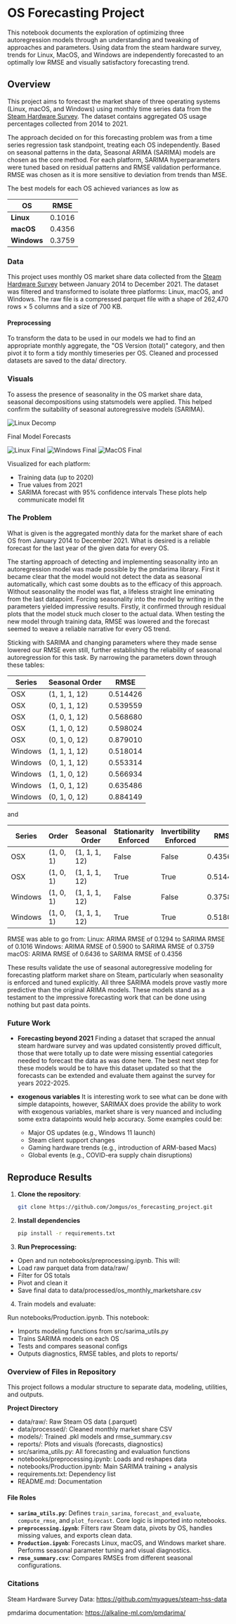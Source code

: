 # OS Forecasting Project
This notebook documents the exploration of optimizing three autoregression models through an understanding and tweaking of approaches and parameters. Using data from the steam hardware survey, trends for Linux, MacOS, and Windows are independently forecasted to an optimally low RMSE and visually satisfactory forecasting trend.


## Overview
This project aims to forecast the market share of three operating systems (Linux, macOS, and Windows) using monthly time series data from the [Steam Hardware Survey](https://github.com/myagues/steam-hss-data/releases). The dataset contains aggregated OS usage percentages collected from 2014 to 2021.

The approach decided on for this forecasting problem was from a time series regression task standpoint, treating each OS independently. Based on seasonal patterns in the data, Seasonal ARIMA (SARIMA) models are chosen as the core method. For each platform, SARIMA hyperparameters were tuned based on residual patterns and RMSE validation performance. RMSE was chosen as it is more sensitive to deviation from trends than MSE.

The best models for each OS achieved variances as low as

| OS          | RMSE   |
| ----------- | ------ |
| **Linux**   | 0.1016 |
| **macOS**   | 0.4356 |
| **Windows** | 0.3759 |

### Data
This project uses monthly OS market share data collected from the [Steam Hardware Survey](https://github.com/myagues/steam-hss-data/releases) between January 2014 to December 2021. The dataset was filtered and transformed to isolate three platforms: Linux, macOS, and Windows. The raw file is a compressed parquet file with a shape of 262,470 rows × 5 columns and a size of 700 KB.

#### Preprocessing
To transform the data to be used in our models we had to find an appropriate monthly aggregate, the "OS Version (total)" category, and then pivot it to form a tidy monthly timeseries per OS. Cleaned and processed datasets are saved to the data/ directory.

### Visuals
To assess the presence of seasonality in the OS market share data, seasonal decompositions using statsmodels were applied. This helped confirm the suitability of seasonal autoregressive models (SARIMA).

![Linux Decomp](reports/linux_decomposition.png)

Final Model Forecasts

![Linux Final](reports/Linux_final.png)
![Windows Final](reports/Windows_final.png)
![MacOS Final](reports/osx_final.png)

Visualized for each platform:
- Training data (up to 2020)
- True values from 2021
- SARIMA forecast with 95% confidence intervals
These plots help communicate model fit

### The Problem
What is given is the aggregated monthly data for the market share of each OS from January 2014 to December 2021. What is desired is a reliable forecast for the last year of the given data for every OS. 

The starting approach of detecting and implementing seasonality into an autoregression model was made possible by the pmdarima library. First it became clear that the model would not detect the data as seasonal automatically, which cast some doubts as to the efficacy of this approach. Without seasonality the model was flat, a lifeless straight line eminating from the last datapoint. Forcing seasonality into the model by writing in the parameters yielded impressive results. Firstly, it confirmed through residual plots that the model stuck much closer to the actual data. When testing the new model through training data, RMSE was lowered and the forecast seemed to weave a reliable narrative for every OS trend. 

Sticking with SARIMA and changing parameters where they made sense lowered our RMSE even still, further establishing the reliability of seasonal autoregression for this task. By narrowing the parameters down through these tables:

| Series  | Seasonal Order | RMSE     |
| ------- | -------------- | -------- |
| OSX     | (1, 1, 1, 12)  | 0.514426 |
| OSX     | (0, 1, 1, 12)  | 0.539559 |
| OSX     | (1, 0, 1, 12)  | 0.568680 |
| OSX     | (1, 1, 0, 12)  | 0.598024 |
| OSX     | (0, 1, 0, 12)  | 0.879010 |
| Windows | (1, 1, 1, 12)  | 0.518014 |
| Windows | (0, 1, 1, 12)  | 0.553314 |
| Windows | (1, 1, 0, 12)  | 0.566934 |
| Windows | (1, 0, 1, 12)  | 0.635486 |
| Windows | (0, 1, 0, 12)  | 0.884149 |

and

| Series  | Order     | Seasonal Order | Stationarity Enforced | Invertibility Enforced | RMSE     |
| ------- | --------- | -------------- | --------------------- | ---------------------- | -------- |
| OSX     | (1, 0, 1) | (1, 1, 1, 12)  | False                 | False                  | 0.435617 |
| OSX     | (1, 0, 1) | (1, 1, 1, 12)  | True                  | True                   | 0.514426 |
| Windows | (1, 0, 1) | (1, 1, 1, 12)  | False                 | False                  | 0.375858 |
| Windows | (1, 0, 1) | (1, 1, 1, 12)  | True                  | True                   | 0.518014 |

RMSE was able to go from:
Linux: ARIMA RMSE of 0.1294 to SARIMA RMSE of 0.1016
Windows: ARIMA RMSE of 0.5900 to SARIMA RMSE of 0.3759
macOS: ARIMA RMSE of 0.6436 to SARIMA RMSE of 0.4356

These results validate the use of seasonal autoregressive modeling for forecasting platform market share on Steam, particularly when seasonality is enforced and tuned explicitly. All three SARIMA models prove vastly more predictive than the original ARIMA models. These models stand as a testament to the impressive forecasting work that can be done using nothing but past data points. 

### Future Work

- **Forecasting beyond 2021**
Finding a dataset that scraped the annual steam hardware survey and was updated consistently proved difficult, those that were totally up to date were missing essential categories needed to forecast the data as was done here. The best next step for these models would be to have this dataset updated so that the forecasts can be extended and evaluate them against the survey for years 2022-2025.

- **exogenous variables**
It is interesting work to see what can be done with simple datapoints, however, SARIMAX does provide the ability to work with exogenous variables, market share is very nuanced and including some extra datapoints would help accuracy. Some examples could be:
  - Major OS updates (e.g., Windows 11 launch)
  - Steam client support changes
  - Gaming hardware trends (e.g., introduction of ARM-based Macs)
  - Global events (e.g., COVID-era supply chain disruptions)

## Reproduce Results

1. **Clone the repository**:
   ```bash
   git clone https://github.com/Jomgus/os_forecasting_project.git
   ```
2. **Install dependencies**
    ```bash
    pip install -r requirements.txt
    ```
3. **Run Preprocessing:**

  - Open and run notebooks/preprocessing.ipynb. This will:
  - Load raw parquet data from data/raw/
  - Filter for OS totals
  - Pivot and clean it
  - Save final data to data/processed/os_monthly_marketshare.csv
4. Train models and evaluate:

  Run notebooks/Production.ipynb. This notebook:
- Imports modeling functions from src/sarima_utils.py
- Trains SARIMA models on each OS
- Tests and compares seasonal configs
- Outputs diagnostics, RMSE tables, and plots to reports/

### Overview of Files in Repository

This project follows a modular structure to separate data, modeling, utilities, and outputs.

**Project Directory**
- data/raw/: Raw Steam OS data (.parquet)
- data/processed/: Cleaned monthly market share CSV
- models/: Trained .pkl models and rmse_summary.csv
- reports/: Plots and visuals (forecasts, diagnostics)
- src/sarima_utils.py: All forecasting and evaluation functions
- notebooks/preprocessing.ipynb: Loads and reshapes data
- notebooks/Production.ipynb: Main SARIMA training + analysis
- requirements.txt: Dependency list
- README.md: Documentation

#### File Roles

- **`sarima_utils.py`**: Defines `train_sarima`, `forecast_and_evaluate`, `compute_rmse`, and `plot_forecast`. Core logic is imported into notebooks.
- **`preprocessing.ipynb`**: Filters raw Steam data, pivots by OS, handles missing values, and exports clean data.
- **`Production.ipynb`**: Forecasts Linux, macOS, and Windows market share. Performs seasonal parameter tuning and visual diagnostics.
- **`rmse_summary.csv`**: Compares RMSEs from different seasonal configurations.


### Citations
Steam Hardware Survey Data:
https://github.com/myagues/steam-hss-data

pmdarima documentation:
https://alkaline-ml.com/pmdarima/

